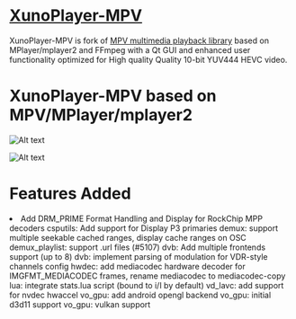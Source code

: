 # [XunoPlayer-MPV](http://www.xuno.com) 

XunoPlayer-MPV is fork of [MPV multimedia playback library](https://github.com/mpv-player/mpv) based on MPlayer/mplayer2 and FFmpeg with a Qt GUI and enhanced user functionality optimized for High quality Quality 10-bit YUV444 HEVC video.

# XunoPlayer-MPV based on MPV/MPlayer/mplayer2

![Alt text](http://www.xuno.com/images/XunoPlayer_sc.png "XunoPlayer-MPV")

![Alt text](http://www.xuno.com/images/XunoPlayer_sc2.png "XunoPlayer-MPV")

# Features Added
<li>
Add DRM_PRIME Format Handling and Display for RockChip MPP decoders
csputils: Add support for Display P3 primaries
demux: support multiple seekable cached ranges, display cache ranges on OSC
demux_playlist: support .url files (#5107)
dvb: Add multiple frontends support (up to 8)
dvb: implement parsing of modulation for VDR-style channels config
hwdec: add mediacodec hardware decoder for IMGFMT_MEDIACODEC frames,
rename mediacodec to mediacodec-copy
lua: integrate stats.lua script (bound to i/I by default)
vd_lavc: add support for nvdec hwaccel
vo_gpu: add android opengl backend
vo_gpu: initial d3d11 support
vo_gpu: vulkan support</li>
